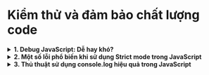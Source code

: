# Kiểm thử và đảm bảo chất lượng code

<details>
<summary><strong>1. Debug JavaScript: Dễ hay khó?</strong></summary>

---

## **1. Bug và Debug**

* **Bug**: lỗi trong chương trình.

  * **Lỗi ngữ pháp (syntax error)**: sai cú pháp, kiểu dữ liệu, chính tả.
    → Trong C/C++ hay Java, IDE/trình biên dịch báo ngay.
    → JavaScript: báo lỗi chỉ khi chạy đến đoạn đó.
  * **Lỗi ngữ nghĩa (logic error)**: sai thuật toán, logic, tương tác hệ thống.
    → Khó phát hiện, phải kiểm tra từng phần code.

* **Debug**: quá trình tìm và sửa bug.

> **Châm ngôn**: Debugging khó gấp 2 lần viết code – Brian Kernighan & P.J. Plauger

---

## **2. Strict mode trong JavaScript**

* Kích hoạt strict mode: `"use strict";`
* Giúp JavaScript nghiêm ngặt hơn, tránh nhiều lỗi phổ biến.

**Ví dụ:**

Không dùng strict mode:

```js
x = 10;
var Infinity = 10;
delete Object.prototype;
```

Dùng strict mode:

```js
"use strict";
x = 10; // ReferenceError: x is not defined
var Infinity = 10; // TypeError: Cannot assign to read only property
delete Object.prototype; // TypeError
```

**→ Lợi ích:** giảm thiểu lỗi không mong muốn, code an toàn hơn.

---

## **3. Testing trước khi debug**

* Viết **unit test** kiểm tra từng module/function.

```js
function Vector(x, y) {
  this.x = x;
  this.y = y;
}
Vector.prototype.plus = function(other) {
  return new Vector(this.x + other.x, this.y + other.y);
};

function testVector() {
  var p1 = new Vector(10, 20);
  var p2 = new Vector(-10, 5);
  var p3 = p1.plus(p2);

  if (p1.x !== 10) return "fail: x property";
  if (p1.y !== 20) return "fail: y property";
  if (p2.x !== -10) return "fail: negative x property";
  if (p3.x !== 0) return "fail: x from plus";
  if (p3.y !== 25) return "fail: y from plus";
  return "everything ok";
}

console.log(testVector()); // everything ok
```

* Framework testing chuyên nghiệp: **Jest, Mocha, Jasmine...**

---

## **4. Debugging thực tế**

**Ví dụ:** chuyển số `n` sang string theo cơ số `base`

```js
function numberToString(n, base) {
  var result = "", sign = "";
  if (n < 0) { sign = "-"; n = -n; }
  do {
    result = String(n % base) + result;
    n /= base;
  } while (n > 0);
  return sign + result;
}

console.log(numberToString(13, 10)); // Kết quả sai
```

**Cách debug: thêm log từng bước**

```js
do {
  result = String(n % base) + result;
  console.log("result:", result);
  n /= base;
  console.log("n:", n);
} while (n > 0);
```

**Phát hiện lỗi:**

* `n /= base` tạo số thập phân → JavaScript khác C/C++: `13/10 = 1.3`
* Sửa bằng `Math.floor(n/base)`

```js
n = Math.floor(n / base);
```

**Kết quả đúng:**

```js
console.log(numberToString(13, 10)); // 13
```

* Ngoài log, có thể **set breakpoint** trong DevTools như debug IDE.

---

## **5. Tóm tắt chiến lược debug JS**

1. **Strict mode**: giảm lỗi không mong muốn.
2. **Testing/Unit test**: kiểm tra từng thành phần code.
3. **Debug**: log từng bước, set breakpoint để xác định lỗi chính xác.

**→ Kết luận:** Debug JS không khó hơn các ngôn ngữ khác nếu bạn áp dụng chiến lược đúng.

</details>
<details>
<summary><strong>2. Một số lỗi phổ biến khi sử dụng Strict mode trong JavaScript</strong></summary>

---

## **1. Sử dụng biến không khai báo**

Bình thường:

```js
x = 10;
console.log(window.x); // 10
```

Strict mode:

```js
"use strict";
x = 10; 
// ReferenceError: x is not defined
```

> **Lưu ý:** Strict mode yêu cầu bạn phải khai báo biến bằng `var`, `let` hoặc `const`.

---

## **2. Gán giá trị cho biến global, thuộc tính chỉ đọc hoặc getter**

Bình thường: gán cho `Infinity`, `NaN` hay thuộc tính chỉ đọc không báo lỗi.
Strict mode: sẽ báo **TypeError**.

```js
"use strict";
Infinity = 10; // TypeError
```

---

## **3. Xoá thuộc tính của đối tượng global**

Bình thường: không thể xoá, nhưng không báo lỗi.
Strict mode: báo lỗi ngay.

```js
"use strict";
delete Object.prototype;
// TypeError: Cannot delete property 'prototype' of function Object() { [native code] }
```

---

## **4. Tên tham số trùng nhau trong hàm**

Strict mode yêu cầu các tham số phải khác tên nhau:

```js
"use strict";
function sum(a, a, c) {
  return a + b + c;
}
// SyntaxError: Duplicate parameter name not allowed
```

---

## **5. Thêm thuộc tính cho giá trị nguyên thuỷ**

Strict mode cấm thêm thuộc tính cho `number`, `string`, `boolean`:

```js
"use strict";

false.true = false;
// TypeError: Cannot create property 'true' on boolean 'false'

(14).sailing = "home";
// TypeError: Cannot create property 'sailing' on number '14'

"with".you = "far away";
// TypeError: Cannot create property 'you' on string 'with'
```

---

## **6. Xoá biến thông thường**

Strict mode cấm xoá tên biến:

```js
"use strict";
var x = 10;
delete x;
// SyntaxError: Delete of an unqualified identifier in strict mode
```

---

## **7. Đặt tên biến trùng với từ khoá dự trữ**

Những từ dự trữ trong JavaScript như: `implements`, `interface`, `let`, `package`, `private`, `protected`, `public`, `static`, `yield`... Strict mode không cho phép dùng làm tên biến:

```js
"use strict";
var implements = 10;
// SyntaxError: Unexpected strict mode reserved word
```

---

## **Kết luận**

* Strict mode **giúp phát hiện sớm lỗi**, tránh xung đột với các phiên bản JavaScript mới.
* Không nên tránh strict mode, ngược lại nên **luôn sử dụng** để viết code an toàn, rõ ràng và ít lỗi hơn.

</details>
<details>
<summary><strong>3. Thủ thuật sử dụng console.log hiệu quả trong JavaScript</strong></summary>

---

## **1. Cú pháp cơ bản của console.log**

### Cách 1: Liệt kê các giá trị

```js
const foo = 1;
const bar = "bar";
const baz = { name: "John", age: "30", gender: "male" };

console.log(foo, bar, baz);
// => 1 "bar" {name: "John", age: "30", gender: "male"}
```

### Cách 2: Sử dụng string format (giống printf trong C)

```js
console.log("Log: %d, %s and %o", foo, bar, baz);
// => Log: 1, bar and {name: "John", age: "30", gender: "male"}
```

**Ký tự định dạng thông dụng:**

* `%o` hoặc `%O`: object
* `%d` hoặc `%i`: số nguyên
* `%f`: số thực
* `%s`: string

> Lưu ý: Sử dụng sai ký tự định dạng sẽ hiển thị không đúng, ví dụ `%s` cho object sẽ chỉ ra `"Object"`.

---

## **2. Hiển thị biến với chú thích để dễ đọc**

### Giải pháp 1: Viết kèm nhãn

```js
console.log("foo", foo);
console.log("bar", bar);
console.log("baz", baz);
```

### Giải pháp 2: Đóng gói các biến vào object (ES6)

```js
console.log({ foo, bar, baz });
/*
{
  foo: {...},
  bar: {...},
  baz: {...}
}
*/
```

> Cách này ngắn gọn, dễ đọc và hiển thị rõ tên biến.

---

## **3. Sử dụng console.table để hiển thị dạng bảng**

```js
const foo = { name: "Alex", age: "26", gender: "male" };
const bar = { name: "Jenifer", age: "18", gender: "female" };
const baz = { name: "John", age: "30", gender: "male" };

console.table([foo, bar, baz]);
```

**Kết quả:**

```
┌─────────┬──────────┬─────┬─────────┐
│ (index) │  name    │ age │ gender  │
├─────────┼──────────┼─────┼─────────┤
│    0    │ 'Alex'   │ '26'│ 'male' │
│    1    │ 'Jenifer'│ '18'│'female'│
│    2    │ 'John'   │ '30'│ 'male' │
└─────────┴──────────┴─────┴─────────┘
```

---

## **4. Đo thời gian thực thi code với console.time và console.timeEnd**

```js
console.time("looper");

let i = 0;
while (i < 1000000) {
  i++;
}

console.timeEnd("looper");
// => looper: 5.14501953125ms
```

> Thay vì dùng `performance.now()`, console.time giúp đo thời gian nhanh gọn và trực quan hơn.

---

## **Kết luận**

* Sử dụng nhãn hoặc đóng gói biến vào object giúp log dễ đọc.
* `console.table` hiển thị dữ liệu dạng bảng trực quan.
* `console.time`/`console.timeEnd` đo thời gian thực thi code nhanh chóng.
* Nắm vững các ký tự định dạng `%d, %s, %o` giúp log chuẩn xác hơn.

> Những thủ thuật này giúp việc debug và kiểm tra code JavaScript hiệu quả và tiết kiệm thời gian hơn.

</details>
